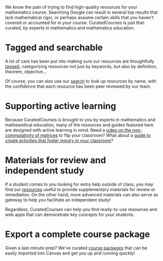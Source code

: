 We know the pain of trying to find high-quality resources for your mathematics course.
Searching Google can result in several top results that lack mathematical rigor,
or perhaps assume certain skills that you haven't covered or accounted for
in your course. CuratedCourses is just that: curated, by experts in mathematics
and mathematics education.

# Tagged and searchable

A lot of care has been put into making sure our resources are thoughtfully
[tagged](/math/la), categorizing resources not just by keywords, but also
by definition, theorem, objective...

Of course, you can also use our [search](/assets/) to look up resources by
name, with the confidence that each resource has been peer reviewed by
our team.

# Supporting active learning

Because CuratedCourses is brought to you by experts in mathematics and
matheamtical education, many of the resources and guides featured here are designed with active
learning in mind. Need a [video on the non-commutativity of matrices][noncomvid]
to flip your classroom? What about a
[guide to create activities that foster inquiry in your classroom][worksheet-guide]?

[worksheet-guide]: https://curatedcourses.org/guides/worksheet-howto
[noncomvid]: https://curatedcourses.org/assets/58a74d30b692997f0a97427d

# Materials for review and independent study

If a student comes to you looking for extra help outside of class,
you may find our [resources](/assets/) useful to provide supplementary
materials for review or remediation. On the other hand, more advanced materials
can also serve as gateway to help you facilitate an independent study!

Regardless, CuratedCourses can help you find ready-to-use resources and web apps that
can demonstrate key concepts for your students.

# Export a complete course package

Given a last-minute prep? We've curated [course packages](/bundles) that
can be easily imported into Canvas and get you up and running quickly!
